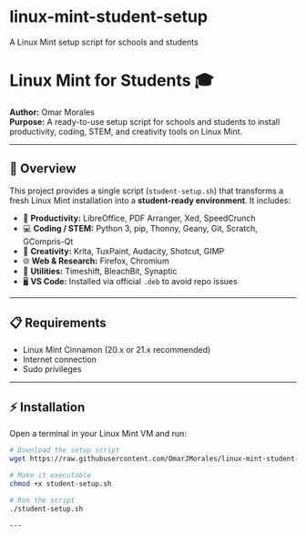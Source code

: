 # linux-mint-student-setup
A Linux Mint setup script for schools and students
# Linux Mint for Students 🎓

**Author:** Omar Morales  
**Purpose:** A ready-to-use setup script for schools and students to install productivity, coding, STEM, and creativity tools on Linux Mint.

---

## 🚀 Overview

This project provides a single script (`student-setup.sh`) that transforms a fresh Linux Mint installation into a **student-ready environment**. It includes:

- 🧰 **Productivity:** LibreOffice, PDF Arranger, Xed, SpeedCrunch  
- 💻 **Coding / STEM:** Python 3, pip, Thonny, Geany, Git, Scratch, GCompris-Qt  
- 🎨 **Creativity:** Krita, TuxPaint, Audacity, Shotcut, GIMP  
- 🌐 **Web & Research:** Firefox, Chromium  
- 🧩 **Utilities:** Timeshift, BleachBit, Synaptic  
- 🖥️ **VS Code:** Installed via official `.deb` to avoid repo issues  

---

## 📋 Requirements

- Linux Mint Cinnamon (20.x or 21.x recommended)  
- Internet connection  
- Sudo privileges  

---

## ⚡ Installation

Open a terminal in your Linux Mint VM and run:

```bash
# Download the setup script
wget https://raw.githubusercontent.com/OmarJMorales/linux-mint-student-setup/main/student-setup.sh

# Make it executable
chmod +x student-setup.sh

# Run the script
./student-setup.sh

---

